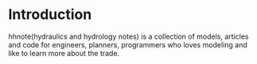 # Introduction
hhnote(hydraulics and hydrology notes) is a collection of models, articles and code for engineers, planners, programmers who loves modeling and like to learn more about the trade.
